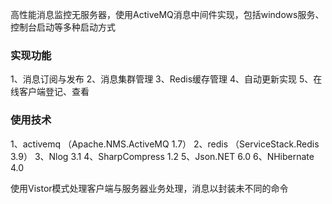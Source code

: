 高性能消息监控无服务器，使用ActiveMQ消息中间件实现，包括windows服务、控制台启动等多种启动方式

### 实现功能

1、消息订阅与发布
2、消息集群管理
3、Redis缓存管理
4、自动更新实现
5、在线客户端登记、查看


### 使用技术

1、activemq （Apache.NMS.ActiveMQ 1.7）
2、redis （ServiceStack.Redis 3.9）
3、Nlog 3.1
4、SharpCompress 1.2
5、Json.NET 6.0
6、NHibernate 4.0


使用Vistor模式处理客户端与服务器业务处理，消息以封装未不同的命令
